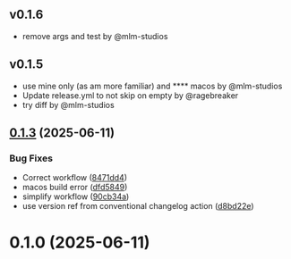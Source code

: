 ## v0.1.6

- remove args and test by @mlm-studios


## v0.1.5

- use mine only (as am more familiar) and **** macos by @mlm-studios
- Update release.yml to not skip on empty by @ragebreaker
- try diff by @mlm-studios


## [0.1.3](https://github.com/mlm-games/velodown/compare/v0.1.0...v0.1.3) (2025-06-11)


### Bug Fixes

* Correct workflow ([8471dd4](https://github.com/mlm-games/velodown/commit/8471dd4aaedf52f8132bb3c96318257d9a89b96c))
* macos build error ([dfd5849](https://github.com/mlm-games/velodown/commit/dfd584947dcd3b60d5adefcf13c4daebf8788a6f))
* simplify workflow ([90cb34a](https://github.com/mlm-games/velodown/commit/90cb34a8fe0daee18e1afb0613c158942b00d483))
* use version ref from conventional changelog action ([d8bd22e](https://github.com/mlm-games/velodown/commit/d8bd22e0d3618863327f8c2a3e4e34e632e6fcf5))



# 0.1.0 (2025-06-11)



